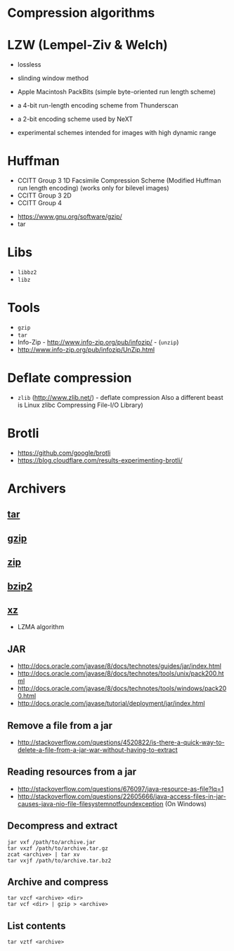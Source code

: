 # Compression algorithms

# LZW (Lempel-Ziv & Welch)
- lossless
- slinding window method

- Apple Macintosh PackBits (simple byte-oriented run length scheme)
- a 4-bit run-length encoding scheme from Thunderscan
- a 2-bit encoding scheme used by NeXT
- experimental schemes intended for images with high dynamic range

# Huffman
 + CCITT Group 3 1D Facsimile Compression Scheme (Modified Huffman run length encoding) (works only for bilevel images)
 + CCITT Group 3 2D
 + CCITT Group 4

- https://www.gnu.org/software/gzip/
- tar

# Libs
- `libbz2`
- `libz`

# Tools
- `gzip` 
- `tar`
- Info-Zip - http://www.info-zip.org/pub/infozip/ - (`unzip`)
- http://www.info-zip.org/pub/infozip/UnZip.html

# Deflate compression
- `zlib` (http://www.zlib.net/) - deflate compression
Also a different beast is Linux zlibc Compressing File-I/O Library)

# Brotli
- https://github.com/google/brotli
- https://blog.cloudflare.com/results-experimenting-brotli/

# Archivers

## [tar](http://www.gnu.org/software/tar/)

## [gzip](http://www.gzip.org/)

## [zip](http://www.info-zip.org/Zip.html)

## [bzip2](http://www.bzip.org/)

## [xz](http://tukaani.org/xz)
- LZMA algorithm

## JAR
- http://docs.oracle.com/javase/8/docs/technotes/guides/jar/index.html
- http://docs.oracle.com/javase/8/docs/technotes/tools/unix/pack200.html
- http://docs.oracle.com/javase/8/docs/technotes/tools/windows/pack200.html
- http://docs.oracle.com/javase/tutorial/deployment/jar/index.html

## Remove a file from a jar
- http://stackoverflow.com/questions/4520822/is-there-a-quick-way-to-delete-a-file-from-a-jar-war-without-having-to-extract

## Reading resources from a jar
- http://stackoverflow.com/questions/676097/java-resource-as-file?lq=1
- http://stackoverflow.com/questions/22605666/java-access-files-in-jar-causes-java-nio-file-filesystemnotfoundexception (On Windows)


## Decompress and extract
```
jar vxf /path/to/archive.jar
tar vxzf /path/to/archive.tar.gz
zcat <archive> | tar xv
tar vxjf /path/to/archive.tar.bz2
```

## Archive and compress
```
tar vzcf <archive> <dir>
tar vcf <dir> | gzip > <archive>
```

## List contents
```
tar vztf <archive>
```
